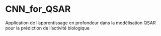 # CNN_for_QSAR
Application de l’apprentissage en profondeur dans la modélisation QSAR pour la prédiction de l’activité biologique 
